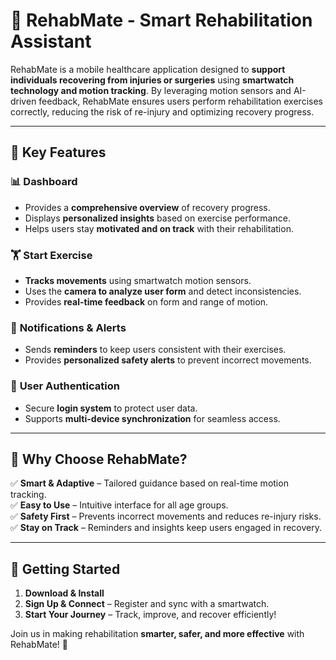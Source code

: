 # 🤖 RehabMate - Smart Rehabilitation Assistant

RehabMate is a mobile healthcare application designed to **support individuals recovering from injuries or surgeries** using **smartwatch technology and motion tracking**. By leveraging motion sensors and AI-driven feedback, RehabMate ensures users perform rehabilitation exercises correctly, reducing the risk of re-injury and optimizing recovery progress.

---

## 🌟 Key Features

### 📊 **Dashboard**
- Provides a **comprehensive overview** of recovery progress.
- Displays **personalized insights** based on exercise performance.
- Helps users stay **motivated and on track** with their rehabilitation.

### 🏋️ **Start Exercise**
- **Tracks movements** using smartwatch motion sensors.
- Uses the **camera to analyze user form** and detect inconsistencies.
- Provides **real-time feedback** on form and range of motion.

### 🔔 **Notifications & Alerts**
- Sends **reminders** to keep users consistent with their exercises.
- Provides **personalized safety alerts** to prevent incorrect movements.

### 🔐 **User Authentication**
- Secure **login system** to protect user data.
- Supports **multi-device synchronization** for seamless access.

---

## 🚀 Why Choose RehabMate?
✅ **Smart & Adaptive** – Tailored guidance based on real-time motion tracking.  
✅ **Easy to Use** – Intuitive interface for all age groups.  
✅ **Safety First** – Prevents incorrect movements and reduces re-injury risks.  
✅ **Stay on Track** – Reminders and insights keep users engaged in recovery.  

---

## 📌 Getting Started
1. **Download & Install**
2. **Sign Up & Connect** – Register and sync with a smartwatch.
3. **Start Your Journey** – Track, improve, and recover efficiently!

Join us in making rehabilitation **smarter, safer, and more effective** with RehabMate! 💪
